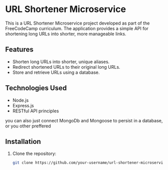 # URL Shortener Microservice

This is a URL Shortener Microservice project developed as part of the FreeCodeCamp curriculum. The application provides a simple API for shortening long URLs into shorter, more manageable links.

## Features

- Shorten long URLs into shorter, unique aliases.
- Redirect shortened URLs to their original long URLs.
- Store and retrieve URLs using a database.

## Technologies Used

- Node.js
- Express.js
- RESTful API principles

you can also just connect MongoDb and Mongoose to persist in a database, or you other preffered


## Installation

1. Clone the repository:

   ```bash
   git clone https://github.com/your-username/url-shortener-microservice.git
